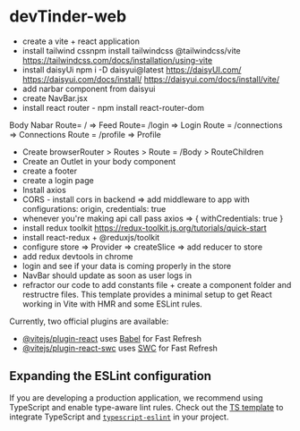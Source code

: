 # devTinder-web

- create a vite + react application 
- install tailwind cssnpm install tailwindcss @tailwindcss/vite https://tailwindcss.com/docs/installation/using-vite
- install daisyUi npm i -D daisyui@latest https://daisyUI.com/ https://daisyui.com/docs/install/ https://daisyui.com/docs/install/vite/
- add narbar component from daisyui
- create NavBar.jsx
- install react router - npm install react-router-dom

Body 
    Nabar
    Route= / => Feed
    Route= /login => Login
    Route = /connections => Connections
    Route = /profile => Profile

- Create browserRouter > Routes > Route = /Body > RouteChildren
- Create an Outlet in your body component
- create a footer
- create a login page
- Install axios
- CORS - install cors in backend => add middleware to app with configurations: origin, credentials: true
- whenever you're making api call pass axios => { withCredentials: true }
- install redux toolkit https://redux-toolkit.js.org/tutorials/quick-start
- install react-redux + @reduxjs/toolkit
- configure store => Provider => createSlice => add reducer to store
- add redux devtools in chrome
- login and see if your data is coming properly in the store
- NavBar should update as soon as user logs in
- refractor our code to add constants file + create a component folder and restructre files.
This template provides a minimal setup to get React working in Vite with HMR and some ESLint rules.

Currently, two official plugins are available:

- [@vitejs/plugin-react](https://github.com/vitejs/vite-plugin-react/blob/main/packages/plugin-react/README.md) uses [Babel](https://babeljs.io/) for Fast Refresh
- [@vitejs/plugin-react-swc](https://github.com/vitejs/vite-plugin-react-swc) uses [SWC](https://swc.rs/) for Fast Refresh

## Expanding the ESLint configuration

If you are developing a production application, we recommend using TypeScript and enable type-aware lint rules. Check out the [TS template](https://github.com/vitejs/vite/tree/main/packages/create-vite/template-react-ts) to integrate TypeScript and [`typescript-eslint`](https://typescript-eslint.io) in your project.
